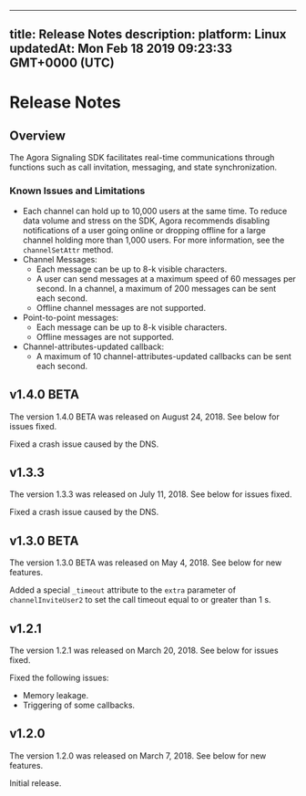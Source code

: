 
---
title: Release Notes
description: 
platform: Linux
updatedAt: Mon Feb 18 2019 09:23:33 GMT+0000 (UTC)
---
# Release Notes
## Overview

The Agora Signaling SDK facilitates real-time communications through functions such as call invitation, messaging, and state synchronization.

### Known Issues and Limitations

-   Each channel can hold up to 10,000 users at the same time. To reduce data volume and stress on the SDK, Agora recommends disabling notifications of a user going online or dropping offline for a large channel holding more than 1,000 users. For more information, see the `channelSetAttr` method. 
-   Channel Messages:
    -   Each message can be up to 8-k visible characters.
    -   A user can send messages at a maximum speed of 60 messages per second. In a channel, a maximum of 200 messages can be sent each second. 
    -   Offline channel messages are not supported.
-   Point-to-point messages:
    -   Each message can be up to 8-k visible characters.
    -   Offline messages are not supported.
-   Channel-attributes-updated callback:
    -   A maximum of 10 channel-attributes-updated callbacks can be sent each second.


## v1.4.0 BETA

The version 1.4.0 BETA was released on August 24, 2018. See below for issues fixed.

Fixed a crash issue caused by the DNS.

## v1.3.3

The version 1.3.3 was released on July 11, 2018. See below for issues fixed.

Fixed a crash issue caused by the DNS.

## v1.3.0 BETA

The version 1.3.0 BETA was released on May 4, 2018. See below for new features.

Added a special <code>_timeout</code> attribute to the <code>extra</code> parameter of <code>channelInviteUser2</code> to set the call timeout equal to or greater than 1 s.


## v1.2.1

The version 1.2.1 was released on March 20, 2018. See below for issues fixed.

Fixed the following issues:

-   Memory leakage.
-   Triggering of some callbacks.


## v1.2.0

The version 1.2.0 was released on March 7, 2018. See below for new features.

Initial release.



